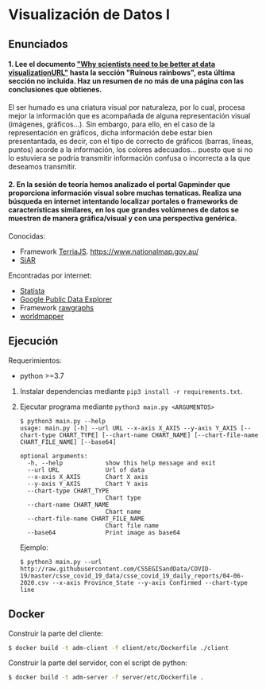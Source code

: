 # Visualización de Datos I

## Enunciados
#### 1. Lee el documento ["Why scientists need to be better at data visualizationURL"](https://www.knowablemagazine.org/article/mind/2019/science-data-visualization) hasta la sección "Ruinous rainbows", esta última sección no incluida. Haz un resumen de no más de una página con las conclusiones que obtienes.
El ser humado es una criatura visual por naturaleza, por lo cual, procesa mejor la información que es acompañada de alguna representación visual (imágenes, gráficos...). Sin embargo, para ello, en el caso de la representación en gráficos, dicha información debe estar bien presentantada, es decir, con el tipo de correcto de gráficos (barras, líneas, puntos) acorde a la información, los colores adecuados... puesto que si no lo estuviera se podría transmitir información confusa o incorrecta a la que deseamos transmitir.

#### 2. En la sesión de teoría hemos analizado el portal Gapminder que proporciona información visual sobre muchas tematicas. Realiza una búsqueda en internet intentando localizar portales o frameworks de características similares, en los que grandes volúmenes de datos se muestren de manera gráfica/visual y con una perspectiva genérica.
Conocidas:

* Framework [TerriaJS](https://terria.io/). https://www.nationalmap.gov.au/
* [SiAR](https://siar.arte-consultores.com/#/visualizador)

Encontradas por internet:

* [Statista](https://es.statista.com/)
* [Google Public Data Explorer](https://www.google.com/publicdata/directory?hl=es)
* Framework [rawgraphs](https://rawgraphs.io/)
* [worldmapper](https://worldmapper.org/)

## Ejecución
Requerimientos:
* python >=3.7

1. Instalar dependencias mediante `pip3 install -r requirements.txt`.
2. Ejecutar programa mediante `python3 main.py <ARGUMENTOS>`
    ```
    $ python3 main.py --help
    usage: main.py [-h] --url URL --x-axis X_AXIS --y-axis Y_AXIS [--chart-type CHART_TYPE] [--chart-name CHART_NAME] [--chart-file-name CHART_FILE_NAME] [--base64]
    
    optional arguments:
      -h, --help            show this help message and exit
      --url URL             Url of data
      --x-axis X_AXIS       Chart X axis
      --y-axis Y_AXIS       Chart Y axis
      --chart-type CHART_TYPE
                            Chart type
      --chart-name CHART_NAME
                            Chart name
      --chart-file-name CHART_FILE_NAME
                            Chart file name
      --base64              Print image as base64
    ```

    Ejemplo:
    ```
    $ python3 main.py --url http://raw.githubusercontent.com/CSSEGISandData/COVID-19/master/csse_covid_19_data/csse_covid_19_daily_reports/04-06-2020.csv --x-axis Province_State --y-axis Confirmed --chart-type line
    ```

## Docker
Construir la parte del cliente:
```bash
$ docker build -t adm-client -f client/etc/Dockerfile ./client
```

Construir la parte del servidor, con el script de python:
```bash
$ docker build -t adm-server -f server/etc/Dockerfile .
```